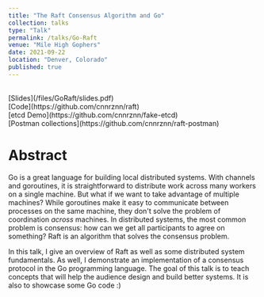 ```yaml
---
title: "The Raft Consensus Algorithm and Go"
collection: talks
type: "Talk"
permalink: /talks/Go-Raft
venue: "Mile High Gophers"
date: 2021-09-22
location: "Denver, Colorado"
published: true
---
```


<br>
[Slides](/files/GoRaft/slides.pdf)
<br>
[Code](https://github.com/cnnrznn/raft)
<br>
[etcd Demo](https://github.com/cnnrznn/fake-etcd)
<br>
[Postman collections](https://github.com/cnnrznn/raft-postman)

# Abstract

Go is a great language for  building local distributed systems.
With channels and goroutines, it is straightforward to distribute work across many workers on a single machine.
But what if we want to take advantage of multiple machines?
While goroutines make it easy to communicate between processes on the same machine, they don't solve the problem of coordination _across_ machines.
In distributed systems, the most common problem is consensus: how can we get all participants to agree on something?
Raft is an algorithm that solves the consensus problem.


In this talk, I give an overview of Raft as well as some distributed system fundamentals.
As well, I demonstrate an implementation of a consensus protocol in the Go programming language.
The goal of this talk is to teach concepts that will help the audience design and build better systems.
It is also to showcase some Go code :)
